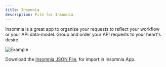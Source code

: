 ```yaml
---
title: Insomnia
description: File for Insomnia
---
```


Insomnia is a great app to organize your requests to reflect your workflow or your API data-model. Group and order your API requests to your heart's desire.


![Example](https://i.imgur.com/ucXsxRA.png)


<p>
Download the
<a href="/json/insomnia.json" download>Insomnia JSON File,</a> for import in Insomnia App.
</p>